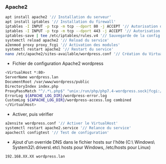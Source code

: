 ### Apache2
```bash
apt install apache2 '// Installation du serveur'
apt install iptables '// Installation du firewall'
iptables -I INPUT -p tcp -m tcp --dport 80 -j ACCEPT '// Autorisation du port tcp/80 en INPUT '
iptables -I INPUT -p tcp -m tcp --dport 443 -j ACCEPT '// Autorisation du port tcp/443 en INPUT' 
iptables-save | tee /etc/iptables/rules.v4 '// Sauvegarde de la config IPTABLES'
systemctl reload apache2 '// Reload du service'
a2enmod proxy proxy_fcgi '// Activation des modules'
systemctl restart apache2 '// Restart du service'
nano /etc/apache2/sites-available/wordpress.conf '// Création du VirtualHost pour Wordpress'
```
- Fichier de configuration Apache2 wordpress
```bash
<VirtualHost *:80>
ServerName wordpress.lan
DocumentRoot /var/www/wordpress/public
DirectoryIndex index.php
ProxyPassMatch "^/.*\.php$" "unix:/run/php/php7.4-wordpress.sock|fcgi://localhost/var/www/wordpress/public/"
ErrorLog ${APACHE_LOG_DIR}/wordpress-error.log
CustomLog ${APACHE_LOG_DIR}/wordpress-access.log combined
</VirtualHost>
```
- Activer, puis vérifier
```bash
a2ensite wordpress.conf '// Activer le VirtualHost'
systemctl restart apache2.service '// Relance du service'
apachectl configtest '// Test de configuration'
```
- Ajout d'un override DNS dans le fichier hosts sur l'hôte (C:\ Windows\ System32\ drivers\ etc\ hosts pour Windows, /etc/hosts pour Linux)
```bash
192.168.XX.XX wordpress.lan
```
